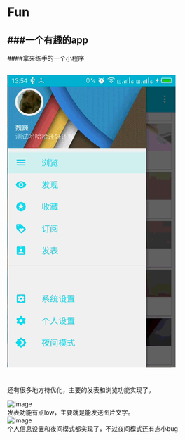 # Fun
###一个有趣的app
--------
####拿来练手的一个小程序

![image](https://github.com/carpediemvv/Fun/blob/master/gifDemo/zhuye.gif) 
----------
<br>
还有很多地方待优化，主要的发表和浏览功能实现了。
<br>

![image](https://github.com/carpediemvv/Fun/blob/master/gifDemo/fabiao.gif) 
<br>
发表功能有点low，主要就是能发送图片文字。
<br>
![image](https://github.com/carpediemvv/Fun/blob/master/gifDemo/shezhi.gif) 
<br>
个人信息设置和夜间模式都实现了，不过夜间模式还有点小bug

